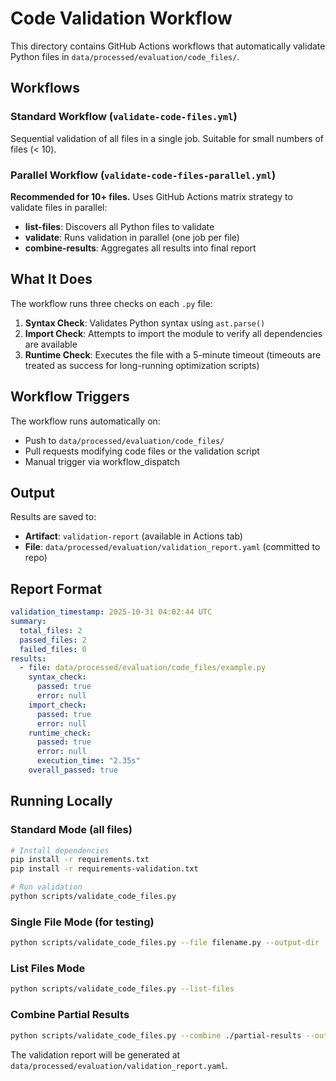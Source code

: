 # Code Validation Workflow

This directory contains GitHub Actions workflows that automatically validate Python files in `data/processed/evaluation/code_files/`.

## Workflows

### Standard Workflow (`validate-code-files.yml`)
Sequential validation of all files in a single job. Suitable for small numbers of files (< 10).

### Parallel Workflow (`validate-code-files-parallel.yml`)
**Recommended for 10+ files.** Uses GitHub Actions matrix strategy to validate files in parallel:
- **list-files**: Discovers all Python files to validate
- **validate**: Runs validation in parallel (one job per file)
- **combine-results**: Aggregates all results into final report

## What It Does

The workflow runs three checks on each `.py` file:

1. **Syntax Check**: Validates Python syntax using `ast.parse()`
2. **Import Check**: Attempts to import the module to verify all dependencies are available
3. **Runtime Check**: Executes the file with a 5-minute timeout (timeouts are treated as success for long-running optimization scripts)

## Workflow Triggers

The workflow runs automatically on:
- Push to `data/processed/evaluation/code_files/`
- Pull requests modifying code files or the validation script
- Manual trigger via workflow_dispatch

## Output

Results are saved to:
- **Artifact**: `validation-report` (available in Actions tab)
- **File**: `data/processed/evaluation/validation_report.yaml` (committed to repo)

## Report Format

```yaml
validation_timestamp: 2025-10-31 04:02:44 UTC
summary:
  total_files: 2
  passed_files: 2
  failed_files: 0
results:
  - file: data/processed/evaluation/code_files/example.py
    syntax_check:
      passed: true
      error: null
    import_check:
      passed: true
      error: null
    runtime_check:
      passed: true
      error: null
      execution_time: "2.35s"
    overall_passed: true
```

## Running Locally

### Standard Mode (all files)
```bash
# Install dependencies
pip install -r requirements.txt
pip install -r requirements-validation.txt

# Run validation
python scripts/validate_code_files.py
```

### Single File Mode (for testing)
```bash
python scripts/validate_code_files.py --file filename.py --output-dir ./results
```

### List Files Mode
```bash
python scripts/validate_code_files.py --list-files
```

### Combine Partial Results
```bash
python scripts/validate_code_files.py --combine ./partial-results --output-dir ./final
```

The validation report will be generated at `data/processed/evaluation/validation_report.yaml`.
